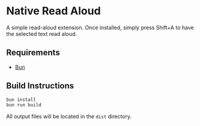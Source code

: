 # Native Read Aloud

A simple read-aloud extension. Once installed, simply press Shift+A to have the selected text read aloud.

## Requirements

- [Bun](https://bun.sh)

## Build Instructions

```bash
bun install
bun run build
```

All output files will be located in the `dist` directory.
